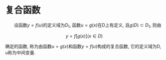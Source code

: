 # 复合函数

&emsp;&emsp;设函数$y=f(u)$的定义域为$D_1$, 函数$u=g(x)$在D上有定义, 且$g(D)\subset D_1$, 则由

$$
y=f[g(x)](x\in D)
$$

确定的函数, 称为由函数$u=g(x)$和函数$y=f(u)$构成的复合函数, 它的定义域为D, u称为中间变量.
